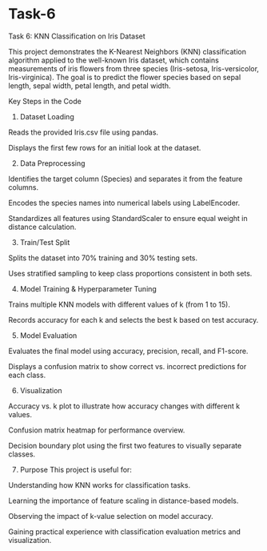 # Task-6

Task 6: KNN Classification on Iris Dataset

This project demonstrates the K-Nearest Neighbors (KNN) classification algorithm applied to the well-known Iris dataset, which contains measurements of iris flowers from three species (Iris-setosa, Iris-versicolor, Iris-virginica). The goal is to predict the flower species based on sepal length, sepal width, petal length, and petal width.

Key Steps in the Code
1. Dataset Loading

Reads the provided Iris.csv file using pandas.

Displays the first few rows for an initial look at the dataset.

2. Data Preprocessing

Identifies the target column (Species) and separates it from the feature columns.

Encodes the species names into numerical labels using LabelEncoder.

Standardizes all features using StandardScaler to ensure equal weight in distance calculation.

3. Train/Test Split

Splits the dataset into 70% training and 30% testing sets.

Uses stratified sampling to keep class proportions consistent in both sets.

4. Model Training & Hyperparameter Tuning

Trains multiple KNN models with different values of k (from 1 to 15).

Records accuracy for each k and selects the best k based on test accuracy.

5. Model Evaluation

Evaluates the final model using accuracy, precision, recall, and F1-score.

Displays a confusion matrix to show correct vs. incorrect predictions for each class.

6. Visualization

Accuracy vs. k plot to illustrate how accuracy changes with different k values.

Confusion matrix heatmap for performance overview.

Decision boundary plot using the first two features to visually separate classes.

7. Purpose
This project is useful for:

Understanding how KNN works for classification tasks.

Learning the importance of feature scaling in distance-based models.

Observing the impact of k-value selection on model accuracy.

Gaining practical experience with classification evaluation metrics and visualization.

